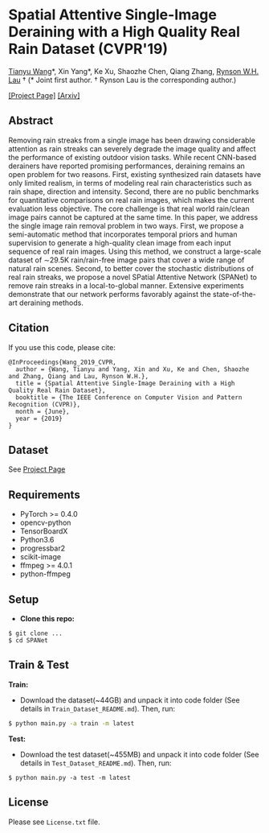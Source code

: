 # Spatial Attentive Single-Image Deraining with a High Quality Real Rain Dataset (CVPR'19)
[Tianyu Wang](https://stevewongv.github.io)\*, Xin Yang\*, Ke Xu, Shaozhe Chen, Qiang Zhang, [Rynson W.H. Lau](http://www.cs.cityu.edu.hk/~rynson/) † 
(\* Joint first author. † Rynson Lau is the corresponding author.)

[\[Project Page\]](https://stevewongv.github.io/derain-project.html) [\[Arxiv\]](https://arxiv.org/abs/1904.01538) 

## Abstract
Removing rain streaks from a single image has been drawing considerable attention as rain streaks can severely degrade the image quality and affect the performance of existing outdoor vision tasks. While recent CNN-based derainers have reported promising performances, deraining remains an open problem for two reasons. First, existing synthesized rain datasets have only limited realism, in terms of modeling real rain characteristics such as rain shape, direction and intensity. Second, there are no public benchmarks for quantitative comparisons on real rain images, which makes the current evaluation less objective. The core challenge is that real world rain/clean image pairs cannot be captured at the same time. In this paper, we address the single image rain removal problem in two ways. First, we propose a semi-automatic method that incorporates temporal priors and human supervision to generate a high-quality clean image from each input sequence of real rain images. Using this method, we construct a large-scale dataset of ∼29.5K rain/rain-free image pairs that cover a wide range of natural rain scenes. Second, to better cover the stochastic distributions of real rain streaks, we propose a novel SPatial Attentive Network (SPANet) to remove rain streaks in a local-to-global manner. Extensive experiments demonstrate that our network performs favorably against the state-of-the-art deraining methods.

## Citation
If you use this code, please cite:

```
@InProceedings{Wang_2019_CVPR,
  author = {Wang, Tianyu and Yang, Xin and Xu, Ke and Chen, Shaozhe and Zhang, Qiang and Lau, Rynson W.H.},
  title = {Spatial Attentive Single-Image Deraining with a High Quality Real Rain Dataset},
  booktitle = {The IEEE Conference on Computer Vision and Pattern Recognition (CVPR)},
  month = {June},
  year = {2019}
}
```

## Dataset
See [Project Page](https://stevewongv.github.io/derain-project.html)

## Requirements
* PyTorch >= 0.4.0
* opencv-python
* TensorBoardX
* Python3.6
* progressbar2
* scikit-image
* ffmpeg >= 4.0.1
* python-ffmpeg

## Setup
* **Clone this repo:**

```git
$ git clone ...
$ cd SPANet
```

## Train & Test
**Train:**
* Download the dataset(~44GB) and unpack it into code folder (See details in `Train_Dataset_README.md`). Then, run:

```bash
$ python main.py -a train -m latest
```

**Test:**
* Download the test dataset(~455MB) and unpack it into code folder (See details in `Test_Dataset_README.md`). Then, run: 

```
$ python main.py -a test -m latest
```


## License
Please see `License.txt` file.